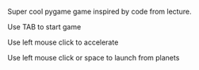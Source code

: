 Super cool pygame game inspired by code from lecture.


Use TAB to start game

Use left mouse click to accelerate 

Use left mouse click or space to launch from planets


